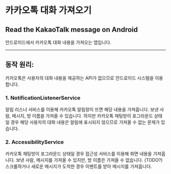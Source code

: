 # 카카오톡 대화 가져오기
## Read the KakaoTalk message on Android

안드로이드에서 카카오톡 대화 내용을 가져오는 앱입니다.

---
## 동작 원리:
카카오톡은 사용자의 대화 내용을 제공하는 API가 없으므로 안드로이드 시스템을 이용합니다.

### 1. NotificationListenerService
알림 리스너 서비스를 이용해 카카오톡 알림창이 뜨면 해당 내용을 가져옵니다.
보낸 사람, 메시지, 방 이름을 가져올 수 있습니다.
하지만 카카오톡 채팅방이 포그라운드 상태일 경우 해당 사용자의 대화 내용은 알림에 표시되지 않으므로 가져올 수 없는 문제가 있습니다.

### 2. AccessibilityService
카카오톡 채팅방이 포그라운드 상태일 경우 접근성 서비스를 이용해 화면 내용을 가져옵니다.
보낸 사람, 메시지를 가져올 수 있지만, 방 이름은 가져올 수 없습니다. (TODO?)
스크롤하거나 새로운 메시지가 도착한 경우 이벤트를 받아 메시지를 가져옵니다.
